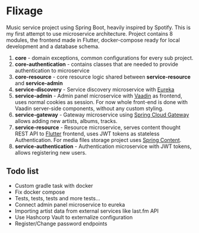 # Flixage
Music service project using Spring Boot, heavily inspired by Spotify. This is my first attempt to use microservice architecture. 
Project contains 8 modules, the frontend made in Flutter, docker-compose ready for local development and a database schema.

 1. **core** - domain exceptions, common configurations for every sub project. 
 2. **core-authentication** - contains classes that are needed to provide authentication to microservice
 3. **core-resource** - core resource logic shared between **service-resource** and **service-admin**
 4. **service-discovery** - Service discovery microservice with [Eureka](https://github.com/mechero/spring-boot-eureka)
 5. **service-admin** - Admin panel microservice with [Vaadin](https://vaadin.com/) as frontend, uses normal cookies as session. For now whole front-end is done with Vaadin server-side components, without any custom styling.
 6. **service-gateway** - Gateway microservice using  [Spring Cloud Gateway](https://github.com/spring-cloud/spring-cloud-gateway) allows adding new artists, albums, tracks. 
 7. **service-resource** - Resource microservice, serves content thought REST API to [Flutter](https://flutter.dev/) frontend, uses JWT tokens as stateless Authentication. For media files storage project uses [Spring Content](https://paulcwarren.github.io/spring-content/).
 8. **service-authentication** - Authentication microservice with JWT tokens, allows registering new users. 

## Todo list
- Custom gradle task with docker
- Fix docker compose
- Tests, tests, tests and more tests... 
- Connect admin panel microservice to eureka
- Importing artist data from external services like last.fm API
- Use Hashcorp Vault to externalize configuration
- Register/Change password endpoints
